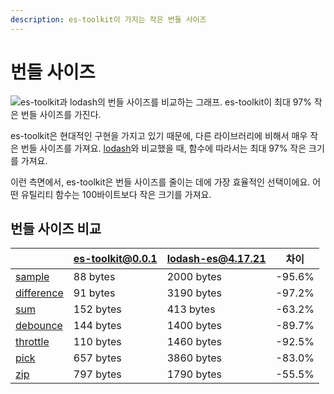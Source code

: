 ```yaml
---
description: es-toolkit이 가지는 작은 번들 사이즈
---
```


# 번들 사이즈

![es-toolkit과 lodash의 번들 사이즈를 비교하는 그래프. es-toolkit이 최대 97% 작은 번들 사이즈를 가진다.](/assets/bundle-size.png)

es-toolkit은 현대적인 구현을 가지고 있기 때문에, 다른 라이브러리에 비해서 매우 작은 번들 사이즈를 가져요. [lodash](https://lodash.com)와 비교했을 때, 함수에 따라서는 최대 97% 작은 크기를 가져요.

이런 측면에서, es-toolkit은 번들 사이즈를 줄이는 데에 가장 효율적인 선택이에요. 어떤 유틸리티 함수는 100바이트보다 작은 크기를 가져요.

## 번들 사이즈 비교

|                                               | es-toolkit@0.0.1 | lodash-es@4.17.21 | 차이   |
| --------------------------------------------- | ---------------- | ----------------- | ------ |
| [sample](./reference/array/sample.md)         | 88 bytes         | 2000 bytes        | -95.6% |
| [difference](./reference/array/difference.md) | 91 bytes         | 3190 bytes        | -97.2% |
| [sum](./reference/math/sum.md)                | 152 bytes        | 413 bytes         | -63.2% |
| [debounce](./reference/function/debounce.md)  | 144 bytes        | 1400 bytes        | -89.7% |
| [throttle](./reference/function/throttle.md)  | 110 bytes        | 1460 bytes        | -92.5% |
| [pick](./reference/object/pick.md)            | 657 bytes        | 3860 bytes        | -83.0% |
| [zip](./reference/array/zip.md)               | 797 bytes        | 1790 bytes        | -55.5% |
